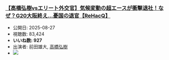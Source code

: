 ### [【高橋弘樹vsエリート外交官】気候変動の超エースが衝撃退社！なぜ？G20大阪終え…憂国の退官【ReHacQ】](https://www.youtube.com/watch?v=PvFVoM_px14)
-   公開日: 2025-08-27
-   視聴数: 83,424
-   **いいね数: 927**
-   出演者: 前田雄大, [高橋弘樹](/rehacq_fan/people/高橋弘樹 "wikilink")
- [![](https://img.youtube.com/vi/PvFVoM_px14/hqdefault.jpg)](https://www.youtube.com/watch?v=PvFVoM_px14)

